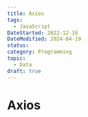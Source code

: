 ```yaml
---
title: Axios
tags:
  - JavaScript
DateStarted: 2022-12-16
DateModified: 2024-04-19
status: 
category: Programming
topic:
  - Data
draft: true
---
```


# Axios
